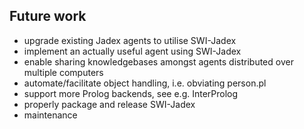 Future work
-----------

* upgrade existing Jadex agents to utilise SWI-Jadex
* implement an actually useful agent using SWI-Jadex
* enable sharing knowledgebases amongst agents distributed over multiple computers
* automate/facilitate object handling, i.e. obviating person.pl
* support more Prolog backends, see e.g. InterProlog
* properly package and release SWI-Jadex
* maintenance

